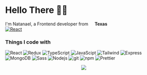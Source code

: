 <h1>Hello There 👋🏼</h1>


<p>I'm Natanael, a Frontend developer from <img src="https://user-images.githubusercontent.com/68613251/189981849-731d7402-7def-448f-bde6-acd3d4c01aac.png" width="13"/> <b>Texas</br></b>


<a href="https://www.linkedin.com/in/natanaelpachecorobles/"> 

<a href="https://natanaelpacheco.framer.website/">
<img alt="React" src="https://img.shields.io/badge/Portfolio-ffee33?style=for-the-badge" />
</a> 

</p>
<h3>Things I code with</h3>


 
<p>
  <img alt="React" src="https://img.shields.io/badge/React-20232A?style=for-the-badge&logo=react&logoColor=61DAFB" />
  <img alt="Redux" src="https://img.shields.io/badge/Redux-593D88?style=for-the-badge&logo=redux&logoColor=white" />
  <img alt="TypeScript" src="https://img.shields.io/badge/TypeScript-007ACC?style=for-the-badge&logo=typescript&logoColor=white" />
  <img alt="JavaScipt" src="https://img.shields.io/badge/JavaScript-323330?style=for-the-badge&logo=javascript&logoColor=F7DF1E" />
  <img alt="Tailwind" src="https://img.shields.io/badge/Tailwind_CSS-38B2AC?style=for-the-badge&logo=tailwind-css&logoColor=white" />
  <img alt="Express" src="https://img.shields.io/badge/Express.js-404D59?style=for-the-badge" />
  <img alt="MongoDB" src="https://img.shields.io/badge/MongoDB-4EA94B?style=for-the-badge&logo=mongodb&logoColor=white" />
  <img alt="Sass" src="https://img.shields.io/badge/Sass-CC6699?style=for-the-badge&logo=sass&logoColor=white" />
  <img alt="Nodejs" src="https://img.shields.io/badge/Node.js-43853D?style=for-the-badge&logo=node.js&logoColor=white" />
  
  <img alt="git" src="https://img.shields.io/badge/-Git-F05032?style=flat-square&logo=git&logoColor=white" />
  <img alt="npm" src="https://img.shields.io/badge/-NPM-CB3837?style=flat-square&logo=npm&logoColor=white" />
  <img alt="Prettier" src="https://img.shields.io/badge/-Prettier-F7B93E?style=flat-square&logo=prettier&logoColor=white" />
</p>

<div align="center">
  <a href="https://natanaelpacheco.framer.website/">
    <img src="https://github.com/Zeviks/Zeviks/assets/68613251/faa41662-c2f7-4fc3-83cb-b1c641ac10a1" />
  </a>
</div>
